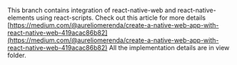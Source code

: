 This branch contains integration of react-native-web and react-native-elements using react-scripts.
Check out this article for more details
[https://medium.com/@aureliomerenda/create-a-native-web-app-with-react-native-web-419acac86b82](https://medium.com/@aureliomerenda/create-a-native-web-app-with-react-native-web-419acac86b82)
All the implementation details are in view folder.

